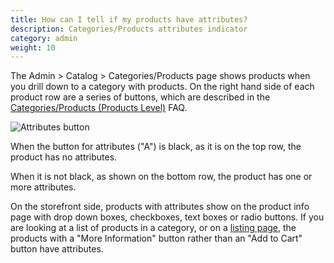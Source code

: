 ```yaml
---
title: How can I tell if my products have attributes? 
description: Categories/Products attributes indicator 
category: admin
weight: 10
---
```


The Admin > Catalog > Categories/Products page shows products when you drill down to a category with products.  On the right hand side of each product row are a series of buttons, which are described in the [Categories/Products (Products Level)](/user/admin_pages/catalog/categories_products/) FAQ.

![Attributes button](/images/listing_attributes.png)

When the button for attributes ("A") is black, as it is on the top row, the product has no attributes. 

When it is not black, as shown on the bottom row, the product has one or more attributes. 

On the storefront side, products with attributes show on the product info page with drop down boxes, checkboxes, text boxes or radio buttons. If you are looking at a list of products in a category, or on a [listing page](/user/products/product_listing/), the products with a "More Information" button rather than an "Add to Cart" button have attributes.

